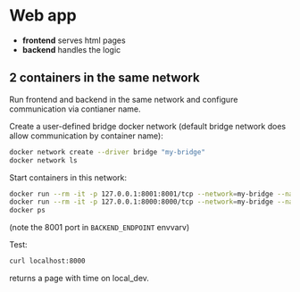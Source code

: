 # Web app

- **frontend** serves html pages
- **backend** handles the logic

## 2 containers in the same network

Run frontend and backend in the same network and configure communication via contianer name.

Create a user-defined bridge docker network (default bridge network does allow communication by container name):
```bash
docker network create --driver bridge "my-bridge"
docker network ls
```

Start containers in this network:
```bash
docker run --rm -it -p 127.0.0.1:8001:8001/tcp --network=my-bridge --name backend -e SERVICE_PORT=8001 -e WORKER_NAME="local_dev" app-backend:1.0.0
docker run --rm -it -p 127.0.0.1:8000:8000/tcp --network=my-bridge --name frontend -e BACKEND_ENDPOINT="http://backend:8001" app-frontend:1.0.0
docker ps
```
(note the 8001 port in `BACKEND_ENDPOINT` envvarv)

Test:
```bash
curl localhost:8000
```
returns a page with time on local_dev.
